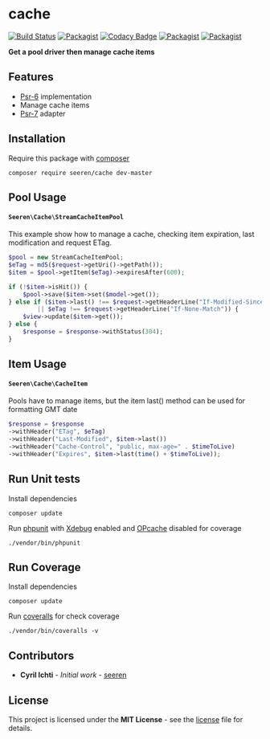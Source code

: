 # cache
 [![Build Status](https://travis-ci.org/seeren/cache.svg?branch=master)](https://travis-ci.org/seeren/cache) [![Packagist](https://img.shields.io/packagist/dt/seeren/cache.svg)](https://packagist.org/packages/seeren/cache/stats) [![Codacy Badge](https://api.codacy.com/project/badge/Grade/4a0463fb5a084be5bda68e4e36d7c7ac)](https://www.codacy.com/app/seeren/cache?utm_source=github.com&amp;utm_medium=referral&amp;utm_content=seeren/cache&amp;utm_campaign=Badge_Grade) [![Packagist](https://img.shields.io/packagist/v/seeren/cache.svg)](https://packagist.org/packages/seeren/cache#) [![Packagist](https://img.shields.io/packagist/l/seeren/log.svg)](LICENSE)

**Get a pool driver then manage cache items**

## Features
* [Psr-6](http://www.php-fig.org/psr/psr-6/) implementation
* Manage cache items
* [Psr-7](http://www.php-fig.org/psr/psr-7/) adapter
## Installation
Require this package with [composer](https://getcomposer.org/)
```
composer require seeren/cache dev-master
```

## Pool Usage

#### `Seeren\Cache\StreamCacheItemPool`
This example show how to manage a cache, checking item expiration, last modification and request ETag.
```php
$pool = new StreamCacheItemPool;
$eTag = md5($request->getUri()->getPath());
$item = $pool->getItem($eTag)->expiresAfter(600);

if (!$item->isHit()) {
    $pool->save($item->set($model->get());
} else if ($item->last() !== $request->getHeaderLine("If-Modified-Since")
        || $eTag !== $request->getHeaderLine("If-None-Match")) {
    $view->update($item->get());
} else {
    $response = $response->withStatus(304);
}
```
## Item Usage

#### `Seeren\Cache\CacheItem`
Pools have to manage items, but the item last() method can be used for formatting GMT date 
```php
$response = $response
->withHeader("ETag", $eTag)
->withHeader("Last-Modified", $item->last())
->withHeader("Cache-Control", "public, max-age=" . $timeToLive)
->withHeader("Expires", $item->last(time() + $timeToLive));
```

## Run Unit tests
Install dependencies
```
composer update
```
Run [phpunit](https://phpunit.de/) with [Xdebug](https://xdebug.org/) enabled and [OPcache](http://php.net/manual/fr/book.opcache.php) disabled for coverage
```
./vendor/bin/phpunit
```
## Run Coverage
Install dependencies
```
composer update
```
Run [coveralls](https://coveralls.io/) for check coverage
```
./vendor/bin/coveralls -v
```

##  Contributors
* **Cyril Ichti** - *Initial work* - [seeren](https://github.com/seeren)

## License
This project is licensed under the **MIT License** - see the [license](LICENSE) file for details.